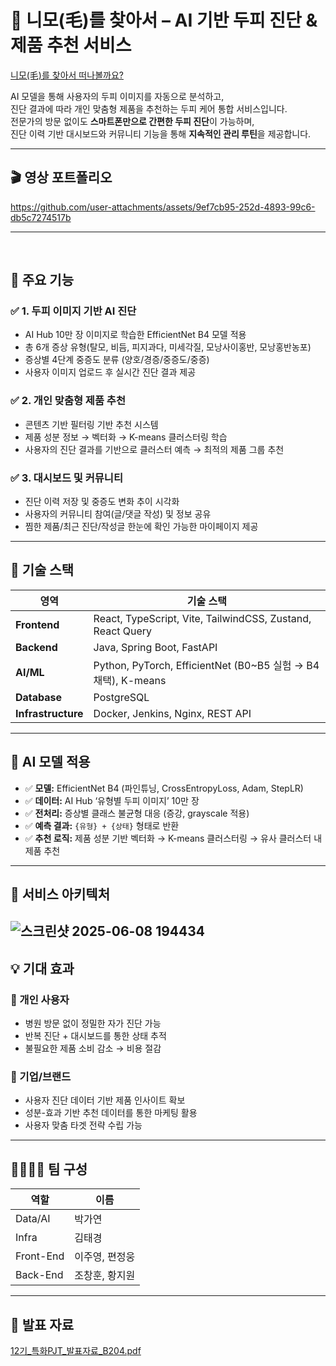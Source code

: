 # 🧠 니모(毛)를 찾아서 – AI 기반 두피 진단 & 제품 추천 서비스

[니모(毛)를 찾아서 떠나볼까요?](https://www.findingnehair.site/)

AI 모델을 통해 사용자의 두피 이미지를 자동으로 분석하고,  
진단 결과에 따라 개인 맞춤형 제품을 추천하는 두피 케어 통합 서비스입니다.  
전문가의 방문 없이도 **스마트폰만으로 간편한 두피 진단**이 가능하며,  
진단 이력 기반 대시보드와 커뮤니티 기능을 통해 **지속적인 관리 루틴**을 제공합니다.

---

## 🎬 영상 포트폴리오
https://github.com/user-attachments/assets/9ef7cb95-252d-4893-99c6-db5c7274517b




---

<br>

## 📌 주요 기능

### ✅ 1. 두피 이미지 기반 AI 진단
- AI Hub 10만 장 이미지로 학습한 EfficientNet B4 모델 적용
- 총 6개 증상 유형(탈모, 비듬, 피지과다, 미세각질, 모낭사이홍반, 모낭홍반농포)
- 증상별 4단계 중증도 분류 (양호/경증/중증도/중증)
- 사용자 이미지 업로드 후 실시간 진단 결과 제공

### ✅ 2. 개인 맞춤형 제품 추천
- 콘텐츠 기반 필터링 기반 추천 시스템
- 제품 성분 정보 → 벡터화 → K-means 클러스터링 학습
- 사용자의 진단 결과를 기반으로 클러스터 예측 → 최적의 제품 그룹 추천

### ✅ 3. 대시보드 및 커뮤니티
- 진단 이력 저장 및 중증도 변화 추이 시각화
- 사용자의 커뮤니티 참여(글/댓글 작성) 및 정보 공유
- 찜한 제품/최근 진단/작성글 한눈에 확인 가능한 마이페이지 제공

---

## 🧪 기술 스택

| 영역 | 기술 스택 |
|------|-----------|
| **Frontend** | React, TypeScript, Vite, TailwindCSS, Zustand, React Query |
| **Backend** | Java, Spring Boot, FastAPI |
| **AI/ML** | Python, PyTorch, EfficientNet (B0~B5 실험 → B4 채택), K-means |
| **Database** | PostgreSQL |
| **Infrastructure** | Docker, Jenkins, Nginx, REST API |

---

## 🧠 AI 모델 적용

- ✅ **모델:** EfficientNet B4 (파인튜닝, CrossEntropyLoss, Adam, StepLR)
- ✅ **데이터:** AI Hub ‘유형별 두피 이미지’ 10만 장
- ✅ **전처리:** 증상별 클래스 불균형 대응 (증강, grayscale 적용)
- ✅ **예측 결과:** `{유형} + {상태}` 형태로 반환
- ✅ **추천 로직:** 제품 성분 기반 벡터화 → K-means 클러스터링 → 유사 클러스터 내 제품 추천

---

## 🧾 서비스 아키텍처
![스크린샷 2025-06-08 194434](https://github.com/user-attachments/assets/42f23002-534f-45d8-a182-2c843aeec613)
---


## 💡 기대 효과

### 👤 개인 사용자
- 병원 방문 없이 정밀한 자가 진단 가능
- 반복 진단 + 대시보드를 통한 상태 추적
- 불필요한 제품 소비 감소 → 비용 절감

### 🏢 기업/브랜드
- 사용자 진단 데이터 기반 제품 인사이트 확보
- 성분-효과 기반 추천 데이터를 통한 마케팅 활용
- 사용자 맞춤 타겟 전략 수립 가능

---

## 👨‍👩‍👧‍👦 팀 구성

| 역할 | 이름 |
|------|------|
| Data/AI | 박가연 |
| Infra | 김태경 |
| Front-End | 이주영, 편정웅 |
| Back-End | 조창훈, 황지원 |

---

## 🎤 발표 자료
[12기_특화PJT_발표자료_B204.pdf](/uploads/26fc69b37e605e9435d1274a72c15257/12기_특화PJT_발표자료_B204.pdf)
